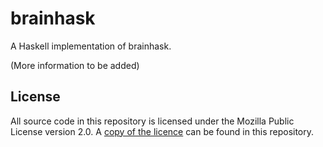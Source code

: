 # brainhask 

A Haskell implementation of brainhask. 

(More information to be added)

## License 

All source code in this repository is licensed under the Mozilla Public License version 2.0. A [copy of the licence](LICENSE) can be found in this repository. 
